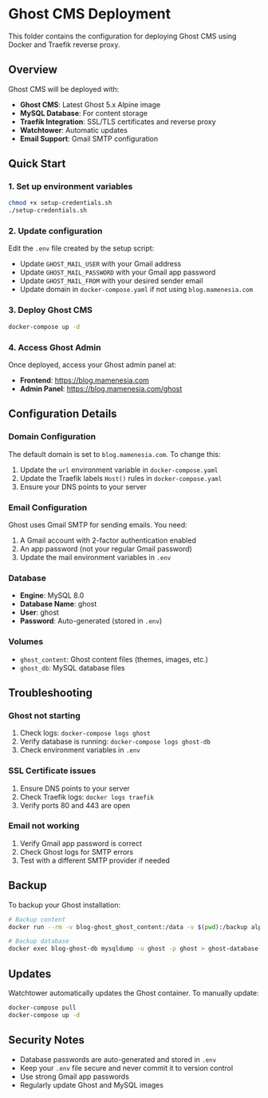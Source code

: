 # Ghost CMS Deployment

This folder contains the configuration for deploying Ghost CMS using Docker and Traefik reverse proxy.

## Overview

Ghost CMS will be deployed with:
- **Ghost CMS**: Latest Ghost 5.x Alpine image
- **MySQL Database**: For content storage
- **Traefik Integration**: SSL/TLS certificates and reverse proxy
- **Watchtower**: Automatic updates
- **Email Support**: Gmail SMTP configuration

## Quick Start

### 1. Set up environment variables

```bash
chmod +x setup-credentials.sh
./setup-credentials.sh
```

### 2. Update configuration

Edit the `.env` file created by the setup script:
- Update `GHOST_MAIL_USER` with your Gmail address
- Update `GHOST_MAIL_PASSWORD` with your Gmail app password
- Update `GHOST_MAIL_FROM` with your desired sender email
- Update domain in `docker-compose.yaml` if not using `blog.mamenesia.com`

### 3. Deploy Ghost CMS

```bash
docker-compose up -d
```

### 4. Access Ghost Admin

Once deployed, access your Ghost admin panel at:
- **Frontend**: https://blog.mamenesia.com
- **Admin Panel**: https://blog.mamenesia.com/ghost

## Configuration Details

### Domain Configuration

The default domain is set to `blog.mamenesia.com`. To change this:

1. Update the `url` environment variable in `docker-compose.yaml`
2. Update the Traefik labels `Host()` rules in `docker-compose.yaml`
3. Ensure your DNS points to your server

### Email Configuration

Ghost uses Gmail SMTP for sending emails. You need:
1. A Gmail account with 2-factor authentication enabled
2. An app password (not your regular Gmail password)
3. Update the mail environment variables in `.env`

### Database

- **Engine**: MySQL 8.0
- **Database Name**: ghost
- **User**: ghost
- **Password**: Auto-generated (stored in `.env`)

### Volumes

- `ghost_content`: Ghost content files (themes, images, etc.)
- `ghost_db`: MySQL database files

## Troubleshooting

### Ghost not starting
1. Check logs: `docker-compose logs ghost`
2. Verify database is running: `docker-compose logs ghost-db`
3. Check environment variables in `.env`

### SSL Certificate issues
1. Ensure DNS points to your server
2. Check Traefik logs: `docker logs traefik`
3. Verify ports 80 and 443 are open

### Email not working
1. Verify Gmail app password is correct
2. Check Ghost logs for SMTP errors
3. Test with a different SMTP provider if needed

## Backup

To backup your Ghost installation:

```bash
# Backup content
docker run --rm -v blog-ghost_ghost_content:/data -v $(pwd):/backup alpine tar czf /backup/ghost-content-backup.tar.gz -C /data .

# Backup database
docker exec blog-ghost-db mysqldump -u ghost -p ghost > ghost-database-backup.sql
```

## Updates

Watchtower automatically updates the Ghost container. To manually update:

```bash
docker-compose pull
docker-compose up -d
```

## Security Notes

- Database passwords are auto-generated and stored in `.env`
- Keep your `.env` file secure and never commit it to version control
- Use strong Gmail app passwords
- Regularly update Ghost and MySQL images
